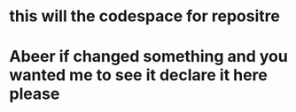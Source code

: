 # this will the codespace for repositre

# Abeer if changed something and you wanted me to see it declare it here please